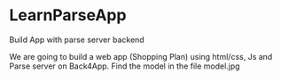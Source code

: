 # LearnParseApp
Build App with parse server backend

We are going to build a web app (Shopping Plan) using html/css, Js and Parse server on Back4App. Find the model in the file model.jpg
